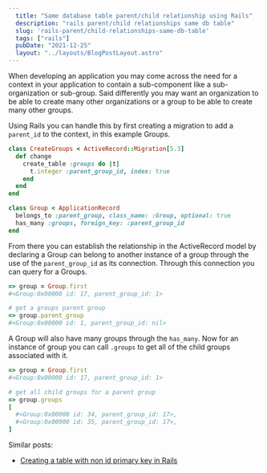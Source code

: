 ```yaml
---
  title: "Same database table parent/child relationship using Rails"
  description: "rails parent/child relationships same db table"
  slug: 'rails-parent/child-relationships-same-db-table'
  tags: ["rails"]
  pubDate: "2021-12-25"
  layout: "../layouts/BlogPostLayout.astro"
---
```


When developing an application you may come across the need for a context in your application to contain a sub-component like a sub-organization or sub-group. Said differently you may want an organization to be able to create many other organizations or a group to be able to create many other groups. 

Using Rails you can handle this by first creating a migration to add a `parent_id` to the context, in this example Groups.

```ruby
class CreateGroups < ActiveRecord::Migration[5.3]
  def change
    create_table :groups do |t|
      t.integer :parent_group_id, index: true
    end
  end
end
```

```ruby
class Group < ApplicationRecord
  belongs_to :parent_group, class_name: :Group, optional: true
  has_many :groups, foreign_key: :parent_group_id
end
```

From there you can establish the relationship in the ActiveRecord model by declaring a Group can belong to another instance of a group through the use of the `parent_group_id` as its connection. Through this connection you can query for a Groups.

```ruby
=> group = Group.first
#<Group:0x00000 id: 17, parent_group_id: 1>

# get a groups parent group
=> group.parent_group
#<Group:0x00000 id: 1, parent_group_id: nil>
```

A Group will also have many groups through the `has_many`. Now for an instance of group you can call `.groups` to get all of the child groups associated with it.

```ruby
=> group = Group.first
#<Group:0x00000 id: 17, parent_group_id: 1>

# get all child groups for a parent group
=> group.groups
[
  #<Group:0x00000 id: 34, parent_group_id: 17>,
  #<Group:0x00000 id: 35, parent_group_id: 17>,
]
```

Similar posts:
 - [Creating a table with non id primary key in Rails](https://tinytechtuts.com/2021-creating-a-table-with-different-primary-key-rails/)


